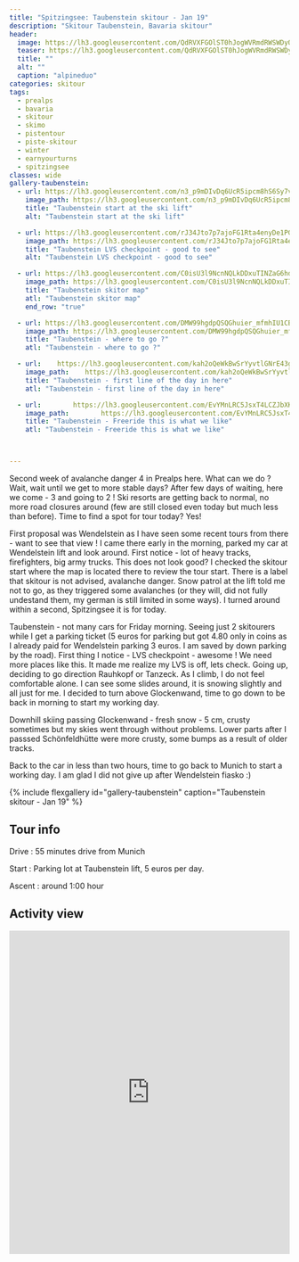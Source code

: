 ```yaml
---
title: "Spitzingsee: Taubenstein skitour - Jan 19"
description: "Skitour Taubenstein, Bavaria skitour"
header:
  image: https://lh3.googleusercontent.com/QdRVXFGOlST0hJogWVRmdRWSWDyQErRpmDmD6nLuhYGArA5qlAF_0kyhuDsdVH7oe83AJjAK5XtqpdOEP_mAickx9n2mte3PpV76alL0l18OYnX4-KLDsHgjW3KvgC8YL_cV3XtXjtjT6PCTWKOewMNr8Z8RrJfmfhVfp2bj0R4SNIdsFvWdRPN9kmint0qgbAi_I1OWxkVvw0e194VoBLOLM5_XCCiQHAz-zdKesRmcqZDf1uNP8_BAJEwZT4O6RdGKlGgpUj6f_sKJSodSgNZpNFC3WRSTiEN8Mc_KjvEwLKyv6WzdEd_FvQrk-O39lb0eFaovFPgHtftJf_euOVp5Nt3KZkqAkUop3FlR8BAbmnulOSTK2hDkSh-mEuXdiVN2G8WsMbQxT10tB7QwTtwtO7TEm9DdcRFZ21eurPb1KopjOfUveV_3P2ALnwRi68xIHNUTwveJP1SMYBjxfUxDvZTvghcKvAv0Vx876f4E_0TmRA3IIdOUI2rpve-87PQgk8ldnlGuYeLNskRxnUOHdKPL-xyCzMHDMiOtXYEq_-H3i-VmH5xUjFmfJ1PgJg5HTpPettVA2UXPKVw1d3NmNq0Hr5W94XwL_YAIaToKQifzCZZKtHN347Pu7jWn4uN0XOUqvXa5TRYGKMQXdHjCB_cTUKwdf0P0XmokwDdAtvgvwzF5kmLT7J5bQ4YKrppgd-4WkVQrnjibOOs=w1776-h1544-no
  teaser: https://lh3.googleusercontent.com/QdRVXFGOlST0hJogWVRmdRWSWDyQErRpmDmD6nLuhYGArA5qlAF_0kyhuDsdVH7oe83AJjAK5XtqpdOEP_mAickx9n2mte3PpV76alL0l18OYnX4-KLDsHgjW3KvgC8YL_cV3XtXjtjT6PCTWKOewMNr8Z8RrJfmfhVfp2bj0R4SNIdsFvWdRPN9kmint0qgbAi_I1OWxkVvw0e194VoBLOLM5_XCCiQHAz-zdKesRmcqZDf1uNP8_BAJEwZT4O6RdGKlGgpUj6f_sKJSodSgNZpNFC3WRSTiEN8Mc_KjvEwLKyv6WzdEd_FvQrk-O39lb0eFaovFPgHtftJf_euOVp5Nt3KZkqAkUop3FlR8BAbmnulOSTK2hDkSh-mEuXdiVN2G8WsMbQxT10tB7QwTtwtO7TEm9DdcRFZ21eurPb1KopjOfUveV_3P2ALnwRi68xIHNUTwveJP1SMYBjxfUxDvZTvghcKvAv0Vx876f4E_0TmRA3IIdOUI2rpve-87PQgk8ldnlGuYeLNskRxnUOHdKPL-xyCzMHDMiOtXYEq_-H3i-VmH5xUjFmfJ1PgJg5HTpPettVA2UXPKVw1d3NmNq0Hr5W94XwL_YAIaToKQifzCZZKtHN347Pu7jWn4uN0XOUqvXa5TRYGKMQXdHjCB_cTUKwdf0P0XmokwDdAtvgvwzF5kmLT7J5bQ4YKrppgd-4WkVQrnjibOOs=w1776-h1544-no
  title: ""
  alt: ""
  caption: "alpineduo"
categories: skitour
tags:
  - prealps
  - bavaria
  - skitour
  - skimo
  - pistentour
  - piste-skitour
  - winter
  - earnyourturns
  - spitzingsee
classes: wide
gallery-taubenstein:
  - url: https://lh3.googleusercontent.com/n3_p9mDIvDq6UcR5ipcm8hS6Sy7vzFb9DCmtYA3syqMZPaaYsGw3meLY07GzWeidUy_LDegEC0IRKtJcj8AzT81n5pI9s2C2WILTfJxWqWZEdHvZEuo9MwhNd1mmN7KkG9VEBtYorv613ZBbsf1spWsKPJ9bzD_SAiF_cqqp-ieajVkOk_7HOnbw-PBIyf893Sz5yDzD88bcgFcACsbiSI-i0a6J52hfvg-vDv-DkxGoxJ-RlCYLXa_IWsxRhjZkA4b95iYTLi_84GU9_Rhhknegh-ACp_vSxDrHmhXRMNcbQTBvGiprSZwjUmAslHakvpNOP9JxMV0jgb1vzmGxfZSLr2Z0GjGTUZDbf7Fl5iddq_9vwRNrSB47e-5kJzlhDTi_m3a1jNH5pyY6397ZqmpAihiQG0x_7owqjJKQjEcfKwiL3DTpMvHErNL0y1Rnss3eVVPcBUdUSn0rH4F7geX2ep7lLvmxsx4DQTWP6-bAB99mzV1ECpbvENc4LxDPQ0Y-vyXNdWoHNuJOEEikzDp_s1_z9C-kU42-l-TYqyoAzMElOZrY6U5RBSeVYOVgVEhM-QowR3BGRt0B72bcbNMk0XrZHZ-rwxLe0FqtcGdde_hShIF-F3h_eoNvdP4AFvx2NHN-5vk6jmAkWW80-3DLzBrJKa3NCLJXlO234OnmtiavvFgoJDaaMGnbYuKU0ws2xaz3wQOxWIDvGDc=w1158-h1542-no
    image_path: https://lh3.googleusercontent.com/n3_p9mDIvDq6UcR5ipcm8hS6Sy7vzFb9DCmtYA3syqMZPaaYsGw3meLY07GzWeidUy_LDegEC0IRKtJcj8AzT81n5pI9s2C2WILTfJxWqWZEdHvZEuo9MwhNd1mmN7KkG9VEBtYorv613ZBbsf1spWsKPJ9bzD_SAiF_cqqp-ieajVkOk_7HOnbw-PBIyf893Sz5yDzD88bcgFcACsbiSI-i0a6J52hfvg-vDv-DkxGoxJ-RlCYLXa_IWsxRhjZkA4b95iYTLi_84GU9_Rhhknegh-ACp_vSxDrHmhXRMNcbQTBvGiprSZwjUmAslHakvpNOP9JxMV0jgb1vzmGxfZSLr2Z0GjGTUZDbf7Fl5iddq_9vwRNrSB47e-5kJzlhDTi_m3a1jNH5pyY6397ZqmpAihiQG0x_7owqjJKQjEcfKwiL3DTpMvHErNL0y1Rnss3eVVPcBUdUSn0rH4F7geX2ep7lLvmxsx4DQTWP6-bAB99mzV1ECpbvENc4LxDPQ0Y-vyXNdWoHNuJOEEikzDp_s1_z9C-kU42-l-TYqyoAzMElOZrY6U5RBSeVYOVgVEhM-QowR3BGRt0B72bcbNMk0XrZHZ-rwxLe0FqtcGdde_hShIF-F3h_eoNvdP4AFvx2NHN-5vk6jmAkWW80-3DLzBrJKa3NCLJXlO234OnmtiavvFgoJDaaMGnbYuKU0ws2xaz3wQOxWIDvGDc=w300-h400-no
    title: "Taubenstein start at the ski lift"
    alt: "Taubenstein start at the ski lift"

  - url: https://lh3.googleusercontent.com/rJ34Jto7p7ajoFG1Rta4enyDe1PG_JifIRLc5O61G3uoyQsN9UqMEpFiAQEK8QT4Glj1omfMVYtkoQJiDb4WhbVB51AlLOwgWt-jhHAnaQWBMitRG7bLC8tBqpHG7BRREyDZ71blk3kSkpeI8FjJHb2gk6yivCzQ23pjhWf40nz1sfefxWrpvHAC6_NomNUSHz4Diez5SzCAVgh6dQ-KRkHQIyA7MrRRidJ6cb0RpqVGuvwTn5SVtv7QqD9G6ElFGjhoKzopM_QrjXi_4MW8FcLlDQ8mj_F-Qp4OT_vy6FLcxcN8HxaWg4_J9exuntDZucqOR6U-kZ4XK-B-b1MYMwY1-szMhP4sr94URXJaJ_4IeoH2xijOgvpmPvHOdpc5EIMeIqAWQOeoU-N61jCh1lHVlz1BL_udEpFIW58WOg4ycFZJO8X1NxAoymEJQNxEvkpUA0NHZVsNTKA5IexLWDuGSi3Bg7Qh3qrkHskJLWOrKwQeIRqAFxMF4v_ypeF-E0n3jX6L2fjhomNRQvMPdK8x04-_HSNz8nZI6zfyEbR-ubP_1T7fBlqz1xy-XpITZ5tr_D7SGoI1n4BTgnCJnVd3nAz3VI2sR0ui9_x2HNCWIEXKav_ahSqnWbxhyWzHD-bNlnAERX-VkNP7MySMMGIpAenOHL2mJ2Cm28KWXljXEK5IfwWcRdDdaH1nnGYYvrl0bJxHg9OBxeu5S4M=w1158-h1542-no
    image_path: https://lh3.googleusercontent.com/rJ34Jto7p7ajoFG1Rta4enyDe1PG_JifIRLc5O61G3uoyQsN9UqMEpFiAQEK8QT4Glj1omfMVYtkoQJiDb4WhbVB51AlLOwgWt-jhHAnaQWBMitRG7bLC8tBqpHG7BRREyDZ71blk3kSkpeI8FjJHb2gk6yivCzQ23pjhWf40nz1sfefxWrpvHAC6_NomNUSHz4Diez5SzCAVgh6dQ-KRkHQIyA7MrRRidJ6cb0RpqVGuvwTn5SVtv7QqD9G6ElFGjhoKzopM_QrjXi_4MW8FcLlDQ8mj_F-Qp4OT_vy6FLcxcN8HxaWg4_J9exuntDZucqOR6U-kZ4XK-B-b1MYMwY1-szMhP4sr94URXJaJ_4IeoH2xijOgvpmPvHOdpc5EIMeIqAWQOeoU-N61jCh1lHVlz1BL_udEpFIW58WOg4ycFZJO8X1NxAoymEJQNxEvkpUA0NHZVsNTKA5IexLWDuGSi3Bg7Qh3qrkHskJLWOrKwQeIRqAFxMF4v_ypeF-E0n3jX6L2fjhomNRQvMPdK8x04-_HSNz8nZI6zfyEbR-ubP_1T7fBlqz1xy-XpITZ5tr_D7SGoI1n4BTgnCJnVd3nAz3VI2sR0ui9_x2HNCWIEXKav_ahSqnWbxhyWzHD-bNlnAERX-VkNP7MySMMGIpAenOHL2mJ2Cm28KWXljXEK5IfwWcRdDdaH1nnGYYvrl0bJxHg9OBxeu5S4M=w300-h400-no
    title: "Taubenstein LVS checkpoint - good to see"
    alt: "Taubenstein LVS checkpoint - good to see"

  - url: https://lh3.googleusercontent.com/C0isU3l9NcnNQLkDDxuTINZaG6hdvCtPe3bK3aGMndisKDVHHjDM9CcD3u-s4bqOelj_mGCUuW2RgMPj5UxsLfCicMH4_v9xAIrD0x8CCrv5jdR5xy3x3f6u8jC37ZGtw-31QUS-dJxNurNh6kEoIpGvRbz-129_PU7hQpf-PrfHEZT4NwFS6vSbgp1ppZbCjWJ4myi5lZ6vac_AgTUcYnr-xoOsTcvHUVx0_6rEXN0gkLEtXPy3yh0G7a8FP7MpDiosd65SCjwooOounxaBuv9bPUP98qO02noUfTxRplT0Y91C_FbJX5xGi2j5agw5ZjVPdq6CbBcoIXUQg4o0Knif1yHUiytCgw0VDGdhHhSp1hq6R1-HlGxfyUKb8lrCncnToHJeWfFdd3BPozVIAjW7reJvavT2Igrhm7S-szTRRKw6WjtX3OMb4d6jbmqRXDgMmY9659PuwCG8xbl-DF5ofccnIprvH3x3SEsDm9f9bIxXgzrXIZGKltLAwSZBJ20KxsEK57rhi3cTwIGkVkXypy7n1VI1RawT0qUbstlRTBTA9FKTf_Kq45vca3kKD0OI_FQf6PPsv6bcP9Q6tcazNdOtoHc6h6VHS0h2sMU9MmV_gtrunMPA3CrcCgOdvUWs32E_KViLTgnUAr5aqfxeL-0Jxd1Epj7a7wnMWxgnGDjnHUQJ3_aJ0OhdAm8l9qUSK8DwQOyytUxmmDE=w1158-h1542-no
    image_path: https://lh3.googleusercontent.com/C0isU3l9NcnNQLkDDxuTINZaG6hdvCtPe3bK3aGMndisKDVHHjDM9CcD3u-s4bqOelj_mGCUuW2RgMPj5UxsLfCicMH4_v9xAIrD0x8CCrv5jdR5xy3x3f6u8jC37ZGtw-31QUS-dJxNurNh6kEoIpGvRbz-129_PU7hQpf-PrfHEZT4NwFS6vSbgp1ppZbCjWJ4myi5lZ6vac_AgTUcYnr-xoOsTcvHUVx0_6rEXN0gkLEtXPy3yh0G7a8FP7MpDiosd65SCjwooOounxaBuv9bPUP98qO02noUfTxRplT0Y91C_FbJX5xGi2j5agw5ZjVPdq6CbBcoIXUQg4o0Knif1yHUiytCgw0VDGdhHhSp1hq6R1-HlGxfyUKb8lrCncnToHJeWfFdd3BPozVIAjW7reJvavT2Igrhm7S-szTRRKw6WjtX3OMb4d6jbmqRXDgMmY9659PuwCG8xbl-DF5ofccnIprvH3x3SEsDm9f9bIxXgzrXIZGKltLAwSZBJ20KxsEK57rhi3cTwIGkVkXypy7n1VI1RawT0qUbstlRTBTA9FKTf_Kq45vca3kKD0OI_FQf6PPsv6bcP9Q6tcazNdOtoHc6h6VHS0h2sMU9MmV_gtrunMPA3CrcCgOdvUWs32E_KViLTgnUAr5aqfxeL-0Jxd1Epj7a7wnMWxgnGDjnHUQJ3_aJ0OhdAm8l9qUSK8DwQOyytUxmmDE=w300-h400-no
    title: "Taubenstein skitor map"
    atl: "Taubenstein skitor map"
    end_row: "true"

  - url: https://lh3.googleusercontent.com/DMW99hgdpQSQGhuier_mfmhIU1CBPG5FQPGQwahK74kcsZiw0usGwaUW4IiizAHSynJ1BYqYV4cqVWSOsk5-j6--KVPWDyneOTjXrGNv7DoJ9YLC5sBizlEUjePiyIAQBEICkyR4HjILw9SYIPVNg45hV39vYcPWuLzQo2wYPW0geZePYsA-H6zc_h_XMpG-9simg14kx_UtqEBC2NlwnvRTB2_Sd6ChH1HG13QE7Az41mCedAUm4We8MbhbVXHSydh-0GPwMNCPErJzAQgQjzbc9LR25Q-1S4nMQArsjs3kZ0xOxpt7BLRYqiSptIxLIrdgYiU6koDz0Q2UrGDYrExIFPelFA7cdUEggIMNCkg4lPKOm1NJq_M7UGVx6QhFXOQd1-lmRDn2V29HnS02yD-GHdz3Kb9aaYWfYHr3_UbQh9cUyKSf0pvyQA7AbQ1b44vSOLsp2gymxWwR3Nn-rxPuVZip91JwVyjIaadQwP2IcNsxb3HVpV9NJ_j4XISa6mrktiDyAUVZRDP8M5WTSnUc6nZ8XyMWwNTNKycYyQZnJhQY8dtmQCKRM_RqPltrImMFZNpgVPMcsq1wdQmRp2d4qo2aceSX-dbRkRnpBigGsHCgWvtnVw57JqByEG8wyjI9mo-hMJnL2bKah8fvF6x66y1ObT42kZgi_aLdI8V8U96ilqAC5fOurK37e1hLUL1z_YaSkgL4jCUE3zs=w1158-h1542-no
    image_path: https://lh3.googleusercontent.com/DMW99hgdpQSQGhuier_mfmhIU1CBPG5FQPGQwahK74kcsZiw0usGwaUW4IiizAHSynJ1BYqYV4cqVWSOsk5-j6--KVPWDyneOTjXrGNv7DoJ9YLC5sBizlEUjePiyIAQBEICkyR4HjILw9SYIPVNg45hV39vYcPWuLzQo2wYPW0geZePYsA-H6zc_h_XMpG-9simg14kx_UtqEBC2NlwnvRTB2_Sd6ChH1HG13QE7Az41mCedAUm4We8MbhbVXHSydh-0GPwMNCPErJzAQgQjzbc9LR25Q-1S4nMQArsjs3kZ0xOxpt7BLRYqiSptIxLIrdgYiU6koDz0Q2UrGDYrExIFPelFA7cdUEggIMNCkg4lPKOm1NJq_M7UGVx6QhFXOQd1-lmRDn2V29HnS02yD-GHdz3Kb9aaYWfYHr3_UbQh9cUyKSf0pvyQA7AbQ1b44vSOLsp2gymxWwR3Nn-rxPuVZip91JwVyjIaadQwP2IcNsxb3HVpV9NJ_j4XISa6mrktiDyAUVZRDP8M5WTSnUc6nZ8XyMWwNTNKycYyQZnJhQY8dtmQCKRM_RqPltrImMFZNpgVPMcsq1wdQmRp2d4qo2aceSX-dbRkRnpBigGsHCgWvtnVw57JqByEG8wyjI9mo-hMJnL2bKah8fvF6x66y1ObT42kZgi_aLdI8V8U96ilqAC5fOurK37e1hLUL1z_YaSkgL4jCUE3zs=w300-h400-no
    title: "Taubenstein - where to go ?"
    atl: "Taubenstein - where to go ?"

  - url:    https://lh3.googleusercontent.com/kah2oQeWkBwSrYyvtlGNrE43gWEOMrkMo8aIxU7R4tLSpus8lsAgDCWxNfY0V4AATat-9e2TVlyyjJZki26FA-ruVLWF1z18vNLfJpW7ZJwzQD6a1ruJQVQU2AhM1lL1fFSjVAj1HHZQS8PiANtJsq5k2bgwr61DyEhFXXc8WMjbIVHAb4VObT60fcH-LduJydKzew7izLzKGWTUPQyVsAnB5ZOOBlXqNiAne_dKC6o0e_DHrx98cCCJkxMwHiOUbsmSk0L71IS9Sq1KlX7VqrR4LkCpMMc3hI6LGRJAjK4AMtDMwgloQJtD0C5aRl5gmEZgW6Teso00uPrLJxf7YviyboELbSUr710GmPdCFavNaA29zwkgwzunzXvWAA20PBWNieiiyqeGWP3OJr4e0X4T_Xrj-HzxfFJqOH_c9kBYRaPFOjedR95X00Xf5wk6sAfmPvIZT-gNREYF9Ye-ws72gg8gZ3iSkE52EWM-5NnAR88naGQTisOAjriicj7ZjivYN393SGW2eQqfIhTvfIN4itONJWmFfPX2edQIuOARzEbyU_Pd_xm1qIOTQDWNRjt5KgRtPDDgRSv_li162T3IDg1FIwtF9WDE9RUYpaav-sY7NZcdfgcQOSkICzu6HpuEZzctA1uZwnN853dFFzhosRoCcTsX8mZdea_G4wyfqM4n3UhZ55oKSx9jUrfMq-8A940-mu7_jDcHONE=w1158-h1542-no
    image_path:    https://lh3.googleusercontent.com/kah2oQeWkBwSrYyvtlGNrE43gWEOMrkMo8aIxU7R4tLSpus8lsAgDCWxNfY0V4AATat-9e2TVlyyjJZki26FA-ruVLWF1z18vNLfJpW7ZJwzQD6a1ruJQVQU2AhM1lL1fFSjVAj1HHZQS8PiANtJsq5k2bgwr61DyEhFXXc8WMjbIVHAb4VObT60fcH-LduJydKzew7izLzKGWTUPQyVsAnB5ZOOBlXqNiAne_dKC6o0e_DHrx98cCCJkxMwHiOUbsmSk0L71IS9Sq1KlX7VqrR4LkCpMMc3hI6LGRJAjK4AMtDMwgloQJtD0C5aRl5gmEZgW6Teso00uPrLJxf7YviyboELbSUr710GmPdCFavNaA29zwkgwzunzXvWAA20PBWNieiiyqeGWP3OJr4e0X4T_Xrj-HzxfFJqOH_c9kBYRaPFOjedR95X00Xf5wk6sAfmPvIZT-gNREYF9Ye-ws72gg8gZ3iSkE52EWM-5NnAR88naGQTisOAjriicj7ZjivYN393SGW2eQqfIhTvfIN4itONJWmFfPX2edQIuOARzEbyU_Pd_xm1qIOTQDWNRjt5KgRtPDDgRSv_li162T3IDg1FIwtF9WDE9RUYpaav-sY7NZcdfgcQOSkICzu6HpuEZzctA1uZwnN853dFFzhosRoCcTsX8mZdea_G4wyfqM4n3UhZ55oKSx9jUrfMq-8A940-mu7_jDcHONE=w300-h400-no
    title: "Taubenstein - first line of the day in here"
    atl: "Taubenstein - first line of the day in here"

  - url:        https://lh3.googleusercontent.com/EvYMnLRC5JsxT4LCZJbXKFVurVbC2cW0Yzrh1az4r0LvldbU_KiLvA2WtzuVJNncFiaNTQRLlljnoJsR_r-Umjm-EHhx9xMEZmom8PZQrr5UalAG7kJlmCOMZhJ9iaQ_fCUy9OnPXDdxJpv9tBisAv4_cbsdUE0kWzBNXzs0sbHWQ9uCpp-s2XYrfzIdIZUBAABHEVQkAx1ib0_WVk-_7-qChpwrxgpGzW8AE2c1FDmg8o1mDWCGmEknMhokJy9CNKB3S14i9uyYe-gk_2R9FjEqZWEaISF2ab6mX3n-bWUQeLRJmdqyB1r1vX0NenNjbpw4dS29Fa4jejF2GPSlr9DnvtAE0NV-fG9tb7r3Ew48rmp4JIRPMtAnZzrOtuaxmXNx-r8Sas9qdM4xtw3ue5oJny-XMw2fFHmMjqyB5Jo0K3fwzsV5JPiDO4GUejX6H1E_dNaDW7SicXtw5TxlQuykw0xEaurG0NzmKwTUSwB8cuSDONgll2a0d-TPLY2od2Ilr1XLpIFchN2KUNFv7yuGgZ_qbyC_ocjUsjHc1K5sn1k0tUrW7Ok9XoMzPwEe1Shu6M6d1MxbwseGUiWn0TIKC4LAddCAsgY0FgAkY9oLD96HAsDVna8b2y68z83t4KPdNUViCpbOeS08uMpah-ZGVYbAJaX8FVKpPb9CEVorFAST570gGbDSprrj6L_eMNGLz8z9Sdezrm4K5mA=w1158-h1542-no
    image_path:        https://lh3.googleusercontent.com/EvYMnLRC5JsxT4LCZJbXKFVurVbC2cW0Yzrh1az4r0LvldbU_KiLvA2WtzuVJNncFiaNTQRLlljnoJsR_r-Umjm-EHhx9xMEZmom8PZQrr5UalAG7kJlmCOMZhJ9iaQ_fCUy9OnPXDdxJpv9tBisAv4_cbsdUE0kWzBNXzs0sbHWQ9uCpp-s2XYrfzIdIZUBAABHEVQkAx1ib0_WVk-_7-qChpwrxgpGzW8AE2c1FDmg8o1mDWCGmEknMhokJy9CNKB3S14i9uyYe-gk_2R9FjEqZWEaISF2ab6mX3n-bWUQeLRJmdqyB1r1vX0NenNjbpw4dS29Fa4jejF2GPSlr9DnvtAE0NV-fG9tb7r3Ew48rmp4JIRPMtAnZzrOtuaxmXNx-r8Sas9qdM4xtw3ue5oJny-XMw2fFHmMjqyB5Jo0K3fwzsV5JPiDO4GUejX6H1E_dNaDW7SicXtw5TxlQuykw0xEaurG0NzmKwTUSwB8cuSDONgll2a0d-TPLY2od2Ilr1XLpIFchN2KUNFv7yuGgZ_qbyC_ocjUsjHc1K5sn1k0tUrW7Ok9XoMzPwEe1Shu6M6d1MxbwseGUiWn0TIKC4LAddCAsgY0FgAkY9oLD96HAsDVna8b2y68z83t4KPdNUViCpbOeS08uMpah-ZGVYbAJaX8FVKpPb9CEVorFAST570gGbDSprrj6L_eMNGLz8z9Sdezrm4K5mA=w300-h400-no
    title: "Taubenstein - Freeride this is what we like"
    atl: "Taubenstein - Freeride this is what we like"



---
```


Second week of avalanche danger 4 in Prealps here. What can we do ? Wait, wait until we get to more stable days? After few days of waiting, here we come - 3 and going to 2 ! Ski resorts are getting back to normal, no more road closures around (few are still closed even today but much less than before). Time to find a spot for tour today? Yes!

First proposal was Wendelstein as I have seen some recent tours from there - want to see that view ! I came there early in the morning, parked my car at Wendelstein lift and look around. First notice - lot of heavy tracks, firefighters, big army trucks. This does not look good? I checked the skitour start where the map is located there to review the tour start. There is a label that skitour is not advised, avalanche danger. Snow patrol at the lift told me not to go, as they triggered some avalanches (or they will, did not fully undestand them, my german is still limited in some ways). I turned around within a second, Spitzingsee it is for today.

Taubenstein - not many cars for Friday morning. Seeing just 2 skitourers while I get a parking ticket (5 euros for parking but got 4.80 only in coins as I already paid for Wendelstein parking 3 euros. I am saved by down parking by the road). First thing I notice - LVS checkpoint - awesome ! We need more places like this. It made me realize my LVS is off, lets check. Going up, deciding to go direction Rauhkopf or Tanzeck. As I climb, I do not feel comfortable alone. I can see some slides around, it is snowing slightly and all just for me. I decided to turn above Glockenwand, time to go down to be back in morning to start my working day.

Downhill skiing passing Glockenwand - fresh snow - 5 cm, crusty sometimes but my skies went through without problems. Lower parts after I passsed Schönfeldhütte were more crusty, some bumps as a result of older tracks.

Back to the car in less than two hours, time to go back to Munich to start a working day. I am glad I did not give up after Wendelstein fiasko :)

{% include flexgallery id="gallery-taubenstein" caption="Taubenstein skitour - Jan 19" %}

## Tour info

Drive
: 55 minutes drive from Munich

Start
: Parking lot at Taubenstein lift, 5 euros per day.

Ascent
: around 1:00 hour 

## Activity view

<iframe src="https://www.komoot.com/tour/54842262/embed?profile=1" width="100%" height="580" frameborder="0" scrolling="no"></iframe>
